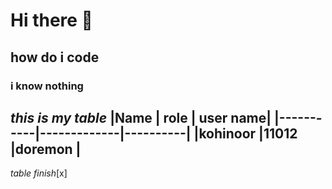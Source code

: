 # Hi there 👋
## how do i code
### i know nothing
*this is my table*
|Name       | role        | user name|
|-----------|-------------|----------|
|kohinoor   |11012        |doremon   |
--------------------------------------
*table finish*[x]
